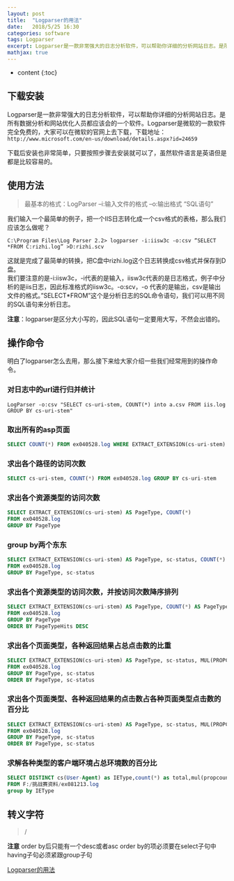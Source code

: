 ```yaml
---
layout: post
title:  "Logparser的用法"
date:   2018/5/25 16:30
categories: software
tags: Logparser
excerpt: Logparser是一款非常强大的日志分析软件，可以帮助你详细的分析网站日志。是所有数据分析和网站优化人员都应该会的一个软件。
mathjax: true
---
```


* content
{:toc}

## 下载安装
Logparser是一款非常强大的日志分析软件，可以帮助你详细的分析网站日志。是所有数据分析和网站优化人员都应该会的一个软件。Logparser是微软的一款软件完全免费的，大家可以在微软的官网上去下载，下载地址：`http://www.microsoft.com/en-us/download/details.aspx?id=24659`

下载后安装也非常简单，只要按照步骤去安装就可以了，虽然软件语言是英语但是都是比较容易的。

## 使用方法

>最基本的格式：LogParser –i:输入文件的格式 –o:输出格式 “SQL语句”

我们输入一个最简单的例子，把一个IIS日志转化成一个csv格式的表格，那么我们应该怎么做呢？

```shell
C:\Program Files\Log Parser 2.2> logparser -i:iisw3c -o:csv “SELECT *FROM C:rizhi.log” >D:rizhi.scv
```

这就是完成了最简单的转换，把C盘中rizhi.log这个日志转换成csv格式并保存到D盘。   
我们要注意的是-i:iisw3c，-i代表的是输入，iisw3c代表的是日志格式，例子中分析的是iis日志，因此标准格式的iisw3c。-o:scv，-o 代表的是输出，csv是输出文件的格式。”SELECT*FROM”这个是分析日志的SQL命令语句，我们可以用不同的SQL语句来分析日志。

**注意**：logparser是区分大小写的，因此SQL语句一定要用大写，不然会出错的。

## 操作命令

明白了logparser怎么去用，那么接下来给大家介绍一些我们经常用到的操作命令。

### 对日志中的url进行归并统计

```shell
LogParser -o:csv "SELECT cs-uri-stem, COUNT(*) into a.csv FROM iis.log GROUP BY cs-uri-stem" 
```

### 取出所有的asp页面
```sql
SELECT COUNT(*) FROM ex040528.log WHERE EXTRACT_EXTENSION(cs-uri-stem) LIKE 'asp'
```

### 求出各个路径的访问次数
```sql
SELECT cs-uri-stem, COUNT(*) FROM ex040528.log GROUP BY cs-uri-stem
```
### 求出各个资源类型的访问次数
```sql
SELECT EXTRACT_EXTENSION(cs-uri-stem) AS PageType, COUNT(*)
FROM ex040528.log
GROUP BY PageType
```
### group by两个东东
```sql
SELECT EXTRACT_EXTENSION(cs-uri-stem) AS PageType, sc-status, COUNT(*)
FROM ex040528.log
GROUP BY PageType, sc-status
```
### 求出各个资源类型的访问次数，并按访问次数降序排列
```sql
SELECT EXTRACT_EXTENSION(cs-uri-stem) AS PageType, COUNT(*) AS PageTypeHits
FROM ex040528.log
GROUP BY PageType
ORDER BY PageTypeHits DESC
```
### 求出各个页面类型，各种返回结果占总点击数的比重
```sql
SELECT EXTRACT_EXTENSION(cs-uri-stem) AS PageType, sc-status, MUL(PROPCOUNT(*), 100.0) AS Hits
FROM ex040528.log
GROUP BY PageType, sc-status
ORDER BY PageType, sc-status
```
### 求出各个页面类型、各种返回结果的点击数占各种页面类型点击数的百分比
```sql
SELECT EXTRACT_EXTENSION(cs-uri-stem) AS PageType, sc-status, MUL(PROPCOUNT(*) ON (PageType), 100.0) AS Hits
FROM ex040528.log
GROUP BY PageType, sc-status
ORDER BY PageType, sc-status
```
### 求解各种类型的客户端环境占总环境数的百分比
```sql
SELECT DISTINCT cs(User-Agent) as IEType,count(*) as total,mul(propcount(*),100) as [percent(%)]
FROM F:/挑战赛资料/ex081213.log
group by IEType
```
## 转义字符
> /

**注意**
order by后只能有一个desc或者asc
order by的项必须要在select子句中
having子句必须紧跟group子句

[Logparser的用法](https://gzwawj.github.io/archives/7)